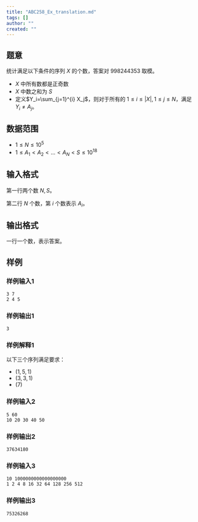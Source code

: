 ```yaml
---
title: "ABC258_Ex_translation.md"
tags: []
author: ""
created: ""
---
```


## 题意

统计满足以下条件的序列 $X$ 的个数，答案对 $998244353$ 取模。

-  $X$ 中所有数都是正奇数
- $X$ 中数之和为 $S$
- 定义$Y_i=\sum_{j=1}^{i} X_j$，则对于所有的 $1\le i\le |X|,1\le j\le N$，满足 $Y_i\ne A_j$。

##  数据范围

- $1\le N\le 10^5$
- $1\le A_1 < A_2 < ... < A_N < S \le 10^{18}$

##  输入格式

第一行两个数 $N,S$。

第二行 $N$ 个数，第 $i$ 个数表示 $A_i$。

##  输出格式

一行一个数，表示答案。

##  样例

###  样例输入1

```
3 7
2 4 5
```

###  样例输出1

```
3
```

###  样例解释1

以下三个序列满足要求：

- $(1,5,1)$
- $(3,3,1)$
- $(7)$

###  样例输入2

```
5 60
10 20 30 40 50
```

###  样例输出2

```
37634180
```

###  样例输入3

```
10 1000000000000000000
1 2 4 8 16 32 64 128 256 512
```

###  样例输出3

```
75326268
```

